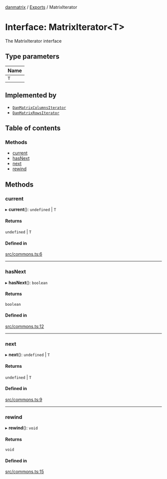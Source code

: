 [danmatrix](../README.md) / [Exports](../modules.md) / MatrixIterator

# Interface: MatrixIterator\<T\>

The MatrixIterator interface

## Type parameters

| Name |
| :------ |
| `T` |

## Implemented by

- [`DanMatrixColumnsIterator`](../classes/DanMatrixColumnsIterator.md)
- [`DanMatrixRowsIterator`](../classes/DanMatrixRowsIterator.md)

## Table of contents

### Methods

- [current](MatrixIterator.md#current)
- [hasNext](MatrixIterator.md#hasnext)
- [next](MatrixIterator.md#next)
- [rewind](MatrixIterator.md#rewind)

## Methods

### current

▸ **current**(): `undefined` \| `T`

#### Returns

`undefined` \| `T`

#### Defined in

[src/commons.ts:6](https://github.com/evildead/DanMatrix/blob/f0a3730/src/commons.ts#L6)

___

### hasNext

▸ **hasNext**(): `boolean`

#### Returns

`boolean`

#### Defined in

[src/commons.ts:12](https://github.com/evildead/DanMatrix/blob/f0a3730/src/commons.ts#L12)

___

### next

▸ **next**(): `undefined` \| `T`

#### Returns

`undefined` \| `T`

#### Defined in

[src/commons.ts:9](https://github.com/evildead/DanMatrix/blob/f0a3730/src/commons.ts#L9)

___

### rewind

▸ **rewind**(): `void`

#### Returns

`void`

#### Defined in

[src/commons.ts:15](https://github.com/evildead/DanMatrix/blob/f0a3730/src/commons.ts#L15)
